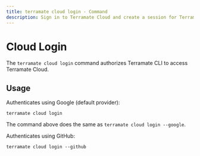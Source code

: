 ```yaml
---
title: terramate cloud login - Command
description: Sign in to Terramate Cloud and create a session for Terramate CLI to interact with Terramate Cloud features from your local machine by using the `terramate cloud login` command.
---
```


# Cloud Login

The `terramate cloud login` command authorizes Terramate CLI to access Terramate Cloud.

## Usage

Authenticates using Google (default provider):

`terramate cloud login`

The command above does the same as `terramate cloud login --google`.

Authenticates using GitHub:

`terramate cloud login --github`
